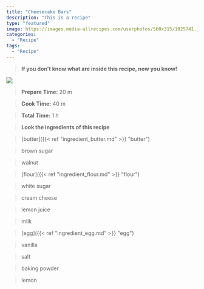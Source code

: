 ```yaml
---
title: "Cheesecake Bars"
description: "This is a recipe"
type: "featured"
image: https://images.media-allrecipes.com/userphotos/560x315/1025741.jpg
categories: 
  - "Recipe"
tags: 
  - "Recipe"
---
```



>**If you don't know what are inside this recipe, now you know!**

![](../images/Recipes-Banner.jpg)
> **Prepare Time:** 20 m


> **Cook Time:** 40 m


> **Total Time:** 1 h

> **Look the ingredients of this recipe**

> [butter]({{< ref "ingredient_butter.md" >}} "butter")

> brown sugar

> walnut

> [flour]({{< ref "ingredient_flour.md" >}} "flour")

> white sugar

> cream cheese

> lemon juice

> milk

> [egg]({{< ref "ingredient_egg.md" >}} "egg")

> vanilla

> salt

> baking powder

> lemon


